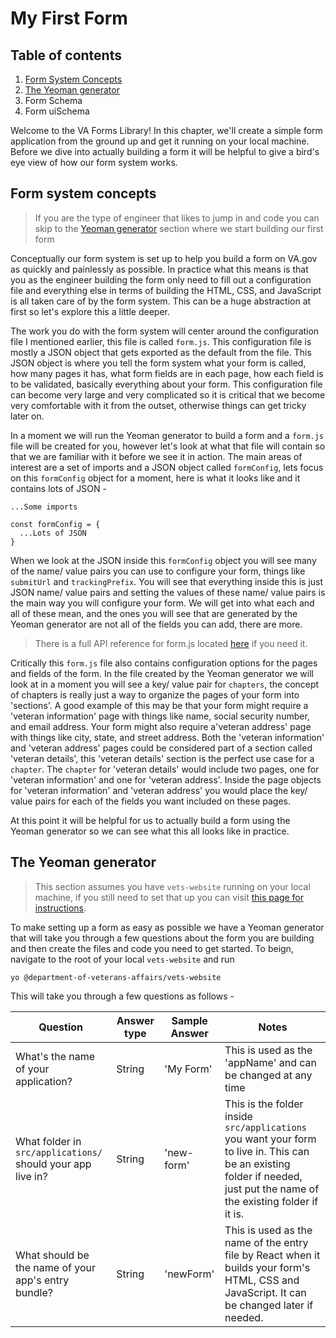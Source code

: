 # My First Form

## Table of contents

1. [Form System Concepts](https://github.com/department-of-veterans-affairs/vets-website/blob/forms-library-book-cv/docs/forms-library/src/my-first-form.md#form-system-concepts)
2. [The Yeoman generator](https://github.com/department-of-veterans-affairs/vets-website/blob/forms-library-book-cv/docs/forms-library/src/my-first-form.md#the-yeoman-generator)
3. Form Schema
4. Form uiSchema

Welcome to the VA Forms Library! In this chapter, we'll create a simple form application from the ground up and get it running on your local machine. Before we dive into actually building a form it will be helpful to give a bird's eye view of how our form system works.

## Form system concepts

> If you are the type of engineer that likes to jump in and code you can skip to the [Yeoman generator](https://github.com/department-of-veterans-affairs/vets-website/blob/forms-library-book-cv/docs/forms-library/src/my-first-form.md#the-yeoman-generator) section where we start building our first form

Conceptually our form system is set up to help you build a form on VA.gov as quickly and painlessly as possible. In practice what this means is that you as the engineer building the form only need to fill out a configuration file and everything else in terms of building the HTML, CSS, and JavaScript is all taken care of by the form system.  This can be a huge abstraction at first so let's explore this a little deeper. 

The work you do with the form system will center around the configuration file I mentioned earlier, this file is called `form.js`. This configuration file is mostly a JSON object that gets exported as the default from the file. This JSON object is where you tell the form system what your form is called, how many pages it has, what form fields are in each page, how each field is to be validated, basically everything about your form. This configuration file can become very large and very complicated so it is critical that we become very comfortable with it from the outset, otherwise things can get tricky later on.

In a moment we will run the Yeoman generator to build a form and a `form.js` file will be created for you, however let's look at what that file will contain so that we are familiar with it before we see it in action. The main areas of interest are a set of imports and a JSON object called `formConfig`, lets focus on this `formConfig` object for a moment, here is what it looks like and it contains lots of JSON -

```
...Some imports

const formConfig = {
  ...Lots of JSON
}

```

When we look at the JSON inside this `formConfig` object you will see many of the name/ value pairs you can use to configure your form, things like `submitUrl` and `trackingPrefix`. You will see that everything inside this is just JSON name/ value pairs and setting the values of these name/ value pairs is the main way you will configure your form. We will get into what each and all of these mean, and the ones you will see that are generated by the Yeoman generator are not all of the fields you can add, there are more. 

> There is a full API reference for form.js located [here](https://github.com/department-of-veterans-affairs/vets-website/blob/forms-library-book-cv/docs/forms-library/src/reference.md) if you need it.

Critically this `form.js` file also contains configuration options for the pages and fields of the form. In the file created by the Yeoman generator we will look at in a moment you will see a key/ value pair for `chapters`, the concept of chapters is really just a way to organize the pages of your form into 'sections'. A good example of this may be that your form might require a 'veteran information' page with things like name, social security number, and email address. Your form might also require a'veteran address' page with things like city, state, and street address. Both the 'veteran information' and 'veteran address' pages could be considered part of a section called 'veteran details', this 'veteran details' section is the perfect use case for a `chapter`. The `chapter` for 'veteran details' would include two pages, one for 'veteran information' and one for 'veteran address'. Inside the page objects for 'veteran information' and 'veteran address' you would place the key/ value pairs for each of the fields you want included on these pages.

At this point it will be helpful for us to actually build a form using the Yeoman generator so we can see what this all looks like in practice.

## The Yeoman generator

> This section assumes you have `vets-website` running on your local machine, if you still need to set that up you can visit [this page for instructions](https://department-of-veterans-affairs.github.io/veteran-facing-services-tools/getting-started).

To make setting up a form as easy as possible we have a Yeoman generator that will take you through a few questions about the form you are building and then create the files and code you need to get started. To beign, navigate to the root of your local `vets-website` and run

```
yo @department-of-veterans-affairs/vets-website
```

This will take you through a few questions as follows - 

|  Question | Answer type | Sample Answer | Notes |
|-----------|-------------|---------------|-------|
| What's the name of your application? | String | 'My Form' | This is used as the 'appName' and can be changed at any time |
| What folder in `src/applications/` should your app live in? | String | 'new-form' | This is the folder inside `src/applications` you want your form to live in. This can be an existing folder if needed, just put the name of the existing folder if it is.
| What should be the name of your app's entry bundle? | String | 'newForm' | This is used as the name of the entry file by React when it builds your form's HTML, CSS and JavaScript. It can be changed later if needed. |
